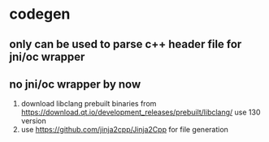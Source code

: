 # codegen

## only can be used to parse c++ header file for jni/oc wrapper ##
## no jni/oc wrapper by now ##

1. download libclang prebuilt binaries from https://download.qt.io/development_releases/prebuilt/libclang/ use 130 version
2. use https://github.com/jinja2cpp/Jinja2Cpp for file generation
